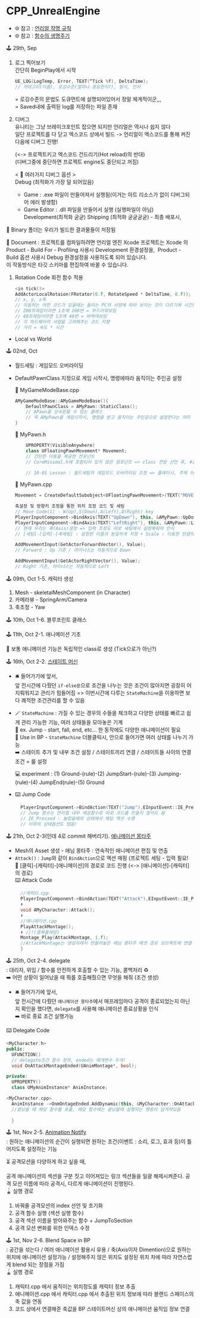 # CPP_UnrealEngine
+ 🌐 참고 : [언리얼 작명 규칙](https://docs.unrealengine.com/4.27/ko/ProductionPipelines/DevelopmentSetup/CodingStandard/)
+ 🌐 참고 : [함수의 생명주기](https://docs.unrealengine.com/4.26/ko/ProgrammingAndScripting/ProgrammingWithCPP/UnrealArchitecture/Actors/ActorLifecycle/)

🕹 29th, Sep

1. 로그 찍어보기   
간단히 BeginPlay에서 시작

    ```c++  
    UE_LOG(LogTemp, Error, TEXT(“Tick %f), DeltaTime);
    // 카테고리(이름), 로깅수준(얼마나 중요한지?), 형식, 인자
    ```
    = 로깅수준의 문법도 도큐먼트에 설명되어있어서 정말 체계적이군,,,   
    = Saved내에 출력된 log를 저장하는 파일 존재

2. 디버그   
유니티는 그냥 브레이크포인트 잡으면 되지만 언리얼은 역시나 쉽지 않다   
일단 프로젝트를 다 닫고 엑스코드 상에서 빌드 -> 언리얼이 엑스코드를 통해 켜진다음에 디버그 진행!

    (<-> 프로젝트키고 엑스코드 건드리기(Hot reload)의 반대)   
    (디버그중에 중단하면 프로젝트 engine도 중단되고 꺼짐)

    < 🔎 여러가지 디버그 옵션 >   
    Debug (최적화가 가장 덜 되어있음)    
    - Game : .exe 파일이 만들어져서 실행됨(이거는 아트 리소스가 없이 디버그되어 에러 발생함)
    - Game Editor :  .dll 파일을 만들어서 실행 (실행파일이 아님)
    Development(최적화 굳굳)
    Shipping (최적화 굳굳굳굳) - 최종 배포시,

📒 Binary 폴더는 우리가 빌드한 결과물들이 저장됨

📄 Document : 프로젝트를 컴파일하려면 언리얼 엔진 Xcode 프로젝트는 Xcode 의
Product - Build For - Profiling 사용시 Development 환경설정을, 
Product - Build 옵션 사용시 Debug 환경설정을 사용하도록 되어 있습니다.    
이 작동방식은 타깃 스키마를 편집하여 바꿀 수 있습니다.   

1. Rotation Code 회전 함수 적용
    ```c++
    <in tick()>
    AddActorLocalRotaion(FRotator(0.f, RotateSpeed * DeltaTime, 0.f));
    // x, y, z축
    // 이동하는 어떤 코드가 있을때는 돌리는 PC의 사양에 따라 보이는 것이 다르기에 시간(델타타임!경과시간!)을 곱해주는 것이 좋다
    // 200프레임이라면 1초에 200번 = 부드러워보임
    // 40프레임이라면 1초에 40번 = 버벅여보임
    // 각 하드웨어의 사양을 고려해주는 코드 지향
    // 거리 = 속도 * 시간
    ```

* Local vs World

🕹 02nd, Oct

- 월드세팅 : 게임모드 오버라이딩

* DefaultPawnClass 지정으로 게임 시작시, 명령에따라 움직이는 주인공 설정

    🔗 MyGameModeBase.cpp
    ```c++
    AMyGameModeBase::AMyGameModeBase(){
        DefaultPawnClass = AMyPawn::StaticClass();
        // APawn을 상속받을 수 있는 클래스
        // 즉 AMyPawn을 게임시작시, 명령을 받고 움직이는 주인공으로 설정한다는 의미
    }
    ```
    🔗 MyPawn.h
    ```c++
        UPROPERTY(VisibleAnywhere)
        class UFloatingPawnMovement* Movement;
        // 간단한 이동을 제공한 컨포넌트
        // CoreMinimal.h에 포함되어 있지 않은 컴포넌트 => class 전방 선언 후, #include "GameFramework/FloatingPawnMovement.h" 선언 필요
        
        // 10-01 Lesson : 월드세팅의 게임모드 오버라이딩 조정 => 플레이시, 주체 이동 조작
    ```

    🔗 MyPawn.cpp
    ```c++
    Movement = CreateDefaultSubobject<UFloatingPawnMovement>(TEXT("MOVEMENT"));  // 이동 컴포넌트

    축설정 및 방향키 조정을 통한 위치 조정 코드 및 세팅
    // Move Code(1) - W(Up),S(Down),A(Left),D(Right) key
    PlayerInputComponent->BindAxis(TEXT("UpDown"), this, &AMyPawn::UpDown);
    PlayerInputComponent->BindAxis(TEXT("LeftRight"), this, &AMyPawn::LeftRight);
    // 현재 우리는 축(Axis)설정 => 입력 조정도 따로 세팅에서 설정해줘야 인식
    // [세팅]-[입력]-[축매핑] : 설정한 이름과 동일하게 지정 + Scale : 이동한 만큼의 정도

    AddMovementInput(GetActorForwardVector(), Value);
    // Forward : Up 기준 / 마이너스는 자동적으로 Down

    AddMovementInput(GetActorRightVector(), Value); 
    // Right 기준, 마이너스는 자동적으로 Left
    ```

🕹 09th, Oct 1-5. 캐릭터 생성   
1. Mesh - skeletalMeshComponent (in Character)
2. 카메라뷰 - SpringArm/Camera
3. 축조정 - Yaw

🕹 10th, Oct 1-6. 블루프린트 클래스   

🕹 11th, Oct 2-1. 애니메이션 기초

📒 보통 애니메이션 기능은 독립적인 class로 생성 (Tick으로가 아닌?)   

🕹 16th, Oct 2-2. [스테이트 머신](https://docs.unrealengine.com/4.27/ko/AnimatingObjects/SkeletalMeshAnimation/StateMachines/)

* 🛎 들어가기에 앞서,    
    앞 전시간에 다뤘던 `if-else문`으로 조건을 나누는 것은 조건이 많아지면 굉장히 어지뤄워지고 관리가 힘들어짐 => 이번시간에 다루는 `StateMachine`을 이용하면 보다 쾌적한 조건관리를 할 수 있음

* 🪄 `StateMachine` : 가질 수 있는 경우의 수들을 체크하고 다양한 상태를 빠르고 쉽게 관리 가능한 기능, 여러 상태들을 모아놓은 기계   
📁 ex. Jump - start, fall, end, etc... 한 동작에도 다양한 애니메이션이 필요   
📂 Use in BP - `StateMachine` 더블클릭시, 안으로 들어가면 여러 상태를 나누기 가능   
➡️ 스테이트 추가 및 내부 조건 설정 / 스테이트끼리 연결 / 스테이트들 사이의 연결 조건 = 룰 설정 

    💻 experiment : (1) Ground-(rule)-(2) JumpStart-(rule)-(3) Jumping-(rule)-(4) JumpEnd(rule)-(5) Ground   
* ⌨️ Jump Code 
  ```c++
    PlayerInputComponent->BindAction(TEXT("Jump"),EInputEvent::IE_Pressed, this, &AMyCharacter::Jump);
    // Jump 함수는 언리얼 내부 제공함수로 따로 코드를 만들지 않아도 됨
    // IE_Pressed : 눌렀을때의 상태에서 해당 액션 수행
    // 이외의 상태옵션도 많음!
  ```   


🕹 21th, Oct 2-3(인데 4로 commit 해버리기). [애니메이션 몽타주](https://docs.unrealengine.com/4.27/ko/AnimatingObjects/SkeletalMeshAnimation/AnimMontage/)
* Mesh의 Asset 생성 - 애님 몽타주 : 연속적인 애니메이션 편집 및 연출
* `Attack()` : `Jump`와 같이 `BindAction`으로 액션 매핑 (프로젝트 세팅 - 입력 필요!   
📁 [클릭]-[캐릭터]-[애니메이션]의 경로로 코드 진행 (<-> [애니메이션]-[캐릭터]의 경로)   
 ⌨️ Attack Code 
  ```c++
    //캐릭터.cpp
    PlayerInputComponent->BindAction(TEXT("Attack"),EInputEvent::IE_Pressed, this, &AMyCharacter::Attack);
    ⬇️
    void AMyCharacter::Attack();
    ⬇️ 
    //애니메이션.cpp
    PlayAttackMontage();
    ⬇️ //!(중복플레잉)
    Montage_Play(AttackMontage, 1.f);
    //AttackMontage는 생성자에서 만들어놓은 애님 몽타주 에셋 경로 오브젝트에 연결
    }
  ```


🕹 25th, Oct 2-4. delegate   
: 대리자, 위임 / 함수를 안전하게 호출할 수 있는 기능, 콜백처리 ♻️   
➡️ 어떤 상황이 일어났을 때 뭐를 호출해줬으면 무엇을 해줘 (조건 생성)
* 🛎 들어가기에 앞서,    
    앞 전시간에 다뤘던 `애니메이션 몽타주`에서 매프레임마다 공격이 종료되었는지 아닌지 확인을 했다면, `delegate`를 사용해 애니메이션 종료상황을 인식   
    ➡️ 바로 종료 조건 실행가능

 ⌨️ Delegate Code 
  ```c++
<MyCharacter.h>
public:	
    UFUNCTION()
    // delegate조건 함수 정의, ended는 매개변수 두개!
    void OnAttackMontageEnded(UAnimMontage*, bool);

private:
    UPROPERTY()
    class UMyAnimInstance* AnimInstance;

<MyCharacter.cpp>
    AnimInstance ->OnmOntageEnded.AddDynamic(this, &MyCharacter::OnAttackMontageEnded);
    //끝났을 때 해당 함수를 호출, 해당 함수에는 끝났을때 실행되는 행동이 담겨져있음
    
    }
  ```
🕹 1st, Nov 2-5. [Animation Notify](https://docs.unrealengine.com/4.27/ko/AnimatingObjects/SkeletalMeshAnimation/Sequences/Notifies/)  
: 원하는 애니메이션의 순간이 실행되면 원하는 조건(이벤트 : 소리, 로그, 효과 등)이 틀어지도록 설정하는 기능   

⏳ 공격모션을 다양하게 하고 싶을 때,   

공격 애니메이션의 섹션을 구분 짓고 이어져있는 링크 섹션들을 일괄 해제시켜준다. 공격 모션 이름에 따라 공격시, 다르게 애니메이션이 진행된다.   
🪀 실행 경로
1. 바꿔줄 공격모션의 index 선언 및 초기화
2. 공격 함수 실행 (섹션 실행 함수)
3. 공격 섹션 이름을 받아와주는 함수 + JumpToSection
4. 공격 모션 변화를 위한 인덱스 수정


🕹 1st, Nov 2-6. Blend Space in BP   
: 공간을 섞는다 / 여러 애니메이션 활용시 유용 / 축(Axis이자 Dimention)으로 원하는 위치에 애니메이션 설정가능 / 설정해주지 않은 위치도 설정된 위치 차에 따라 자연스럽게 blend 되는 장점을 가짐  
🪀 실행 경로   
1. 캐릭터.cpp 에서 움직이는 위치정도를 캐릭터 정보 추출
2. 애니메이션.cpp 에서 캐릭터.cpp 에서 추출된 위치 정보에 따라 블랜드 스페이스의 축 값을 연동
3. 코드 상에서 연결해준 축값을 BP 스테이트머신 상의 애니메이션 움직임 정보 연결
